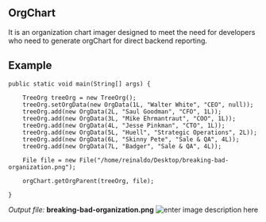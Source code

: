 ## OrgChart

It is an organization chart imager designed to meet the need for developers who need to generate orgChart for direct backend reporting.

## Example

    public static void main(String[] args) {

        TreeOrg treeOrg = new TreeOrg();
        treeOrg.setOrgData(new OrgData(1L, "Walter White", "CEO", null));
        treeOrg.add(new OrgData(2L, "Saul Goodman", "CFO", 1L));
        treeOrg.add(new OrgData(3L, "Mike Ehrmantraut", "COO", 1L));
        treeOrg.add(new OrgData(4L, "Jesse Pinkman", "CTO", 1L));
        treeOrg.add(new OrgData(5L, "Huell", "Strategic Operations", 2L));
        treeOrg.add(new OrgData(6L, "Skinny Pete", "Sale & QA", 4L));
        treeOrg.add(new OrgData(7L, "Badger", "Sale & QA", 4L));

        File file = new File("/home/reinaldo/Desktop/breaking-bad-organization.png");
        
        orgChart.getOrgParent(treeOrg, file);

    }
*Output file:* **breaking-bad-organization.png**
![enter image description here](https://user-images.githubusercontent.com/33791554/71783331-19225f80-2fc4-11ea-8362-73c063085e4f.png)
